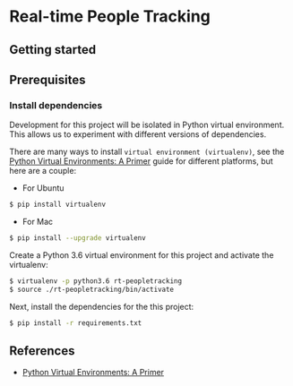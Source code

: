 # Real-time People Tracking

## Getting started

## Prerequisites

### Install dependencies

Development for this project will be isolated in Python virtual environment. This allows us to experiment with different versions of dependencies.

There are many ways to install `virtual environment (virtualenv)`, see the [Python Virtual Environments: A Primer](https://realpython.com/python-virtual-environments-a-primer/) guide for different platforms, but here are a couple:

- For Ubuntu
```bash
$ pip install virtualenv
```

- For Mac
```bash
$ pip install --upgrade virtualenv
```

Create a Python 3.6 virtual environment for this project and activate the virtualenv:
```bash
$ virtualenv -p python3.6 rt-peopletracking
$ source ./rt-peopletracking/bin/activate
```

Next, install the dependencies for the this project:
```bash
$ pip install -r requirements.txt
```

## References

- [Python Virtual Environments: A Primer](https://realpython.com/python-virtual-environments-a-primer/)
